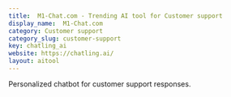```yaml
---
title:  M1-Chat.com - Trending AI tool for Customer support
display_name:  M1-Chat.com
category: Customer support
category_slug: customer-support
key: chatling_ai
website: https://chatling.ai/
layout: aitool
---
```


Personalized chatbot for customer support responses.
